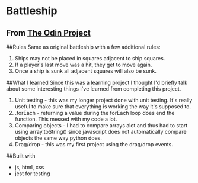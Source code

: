 # Battleship



## From [The Odin Project](https://www.theodinproject.com/courses/javascript/lessons/battleship)

##Rules
Same as original battleship with a few additional rules:
1. Ships may not be placed in squares adjacent to ship squares.
2. If a player's last move was a hit, they get to move again.
3. Once a ship is sunk all adjacent squares will also be sunk.

##What I learned
Since this was a learning project I thought I'd briefly talk about some interesting things I've learned from completing this project.
1. Unit testing - this was my longer project done with unit testing. It's really useful to make sure that everything is working the way it's supposed to.
2. .forEach - returning a value during the forEach loop does end the function. This messed with my code a lot.
3. Comparing objects - I had to compare arrays alot and thus had to start using array.toString() since javascript does not automatically compare objects the same way python does.
4. Drag/drop - this was my first project using the drag/drop events.

##Built with
* js, html, css
* jest for testing

